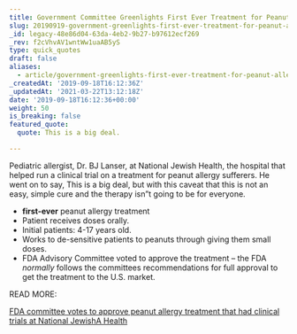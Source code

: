 ```yaml
---
title: Government Committee Greenlights First Ever Treatment for Peanut Allergies.
slug: 20190919-government-greenlights-first-ever-treatment-for-peanut-allergies
_id: legacy-48e86d04-63da-4eb2-9b27-b97612ecf269
_rev: f2cVhvAV1wntWw1uaAB5yS
type: quick_quotes
draft: false
aliases:
  - article/government-greenlights-first-ever-treatment-for-peanut-allergies/
_createdAt: '2019-09-18T16:12:36Z'
_updatedAt: '2021-03-22T13:12:18Z'
date: '2019-09-18T16:12:36+00:00'
weight: 50
is_breaking: false
featured_quote:
  quote: This is a big deal.

---
```

Pediatric allergist, Dr. BJ Lanser, at National Jewish Health, the hospital that helped run a clinical trial on a treatment for peanut allergy sufferers. He went on to say, This is a big deal, but with this caveat that this is not an easy, simple cure and the therapy isn”t going to be for everyone.

* **first-ever** peanut allergy treatment
* Patient receives doses orally.
* Initial patients: 4-17 years old.
* Works to de-sensitive patients to peanuts through giving them small doses.
* FDA Advisory Committee voted to approve the treatment – the FDA *normally* follows the committees recommendations for full approval to get the treatment to the U.S. market.

READ MORE:

[FDA committee votes to approve peanut allergy treatment that had clinical trials at National JewishA Health](https://kdvr.com/2019/09/16/fda-committee-votes-to-approve-peanut-allergy-treatment-that-had-clinical-trials-at-national-jewish-health/)